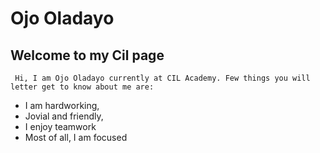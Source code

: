 
 # Ojo Oladayo
 ## Welcome to my Cil page

     Hi, I am Ojo Oladayo currently at CIL Academy. Few things you will letter get to know about me are:
     
 * I am hardworking,
 * Jovial and friendly,
 * I enjoy teamwork
 * Most of all, I am focused



